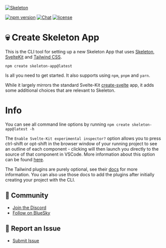 [![Skeleton](https://i.imgur.com/LdOsopJ.png)](https://www.skeleton.dev/)

[![npm version](https://img.shields.io/npm/v/create-skeleton-app?logo=npm&color=cb3837)](https://www.npmjs.com/package/create-skeleton-app)
[![Chat](https://img.shields.io/discord/1003691521280856084?label=chat&logo=discord&color=7289da)](https://discord.gg/EXqV7W8MtY)
[![license](https://img.shields.io/badge/license-MIT-%23bada55)](https://github.com/skeletonlabs/skeleton/blob/master/LICENSE)

# 💀 Create Skeleton App

This is the CLI tool for setting up a new Skeleton App that uses [Skeleton](https://skeleton.dev/), [SvelteKit](https://kit.svelte.dev/) and [Tailwind CSS](https://tailwindcss.com/).

`npm create skeleton-app@latest`

Is all you need to get started. It also supports using `npm`, `pnpm` and `yarn`.

While it largely mirrors the standard Svelte-Kit [create-svelte](https://github.com/sveltejs/kit/tree/main/packages/create-svelte) app, it adds some additional choices that are relevant to Skeleton.

# Info

You can see all command line options by running `npm create skeleton-app@latest -h`

The `Enable Svelte-Kit experimental inspector?` option allows you to press ctrl-shift or opt-shift in the browser window of your running project to see an outline of each component - clicking will then launch you directly to the source of that component in VSCode. More information about this option can be found [here](https://github.com/sveltejs/vite-plugin-svelte/blob/main/docs/config.md#inspector).

The Tailwind plugins are purely optional, see their [docs](https://tailwindcss.com/docs/plugins#official-plugins) for more information. You can also use those docs to add the plugins after initially creating your project with the CLI.

## 👋 Community

- [Join the Discord](https://discord.gg/EXqV7W8MtY)
- [Follow on BlueSky](ttps://bsky.app/profile/skeletonlabs.bsky.social)

## 🐞 Report an Issue

- [Submit Issue](https://github.com/skeleton/create-skeleton-app/issues/new/choose)
